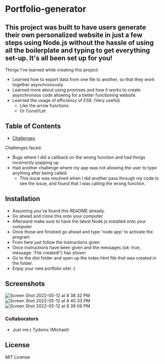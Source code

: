 # Portfolio-generator

## This project was built to have users generate their own personalized website in just a few steps using Node.js without the hassle of using all the boilerplate and typing to get everything set-up. It's all been set up for you!

Things I've learned while creating this project: 
- Learned how to export data from one file to another, so that they work together asynchronously.
- Learned more about using promises and how it works to create asynchronous code allowing for a better functioning website.
- Learned the usage of efficiency of ES6. (Very useful)
  - Like the arrow functions
  - Or Const/Let

## Table of Contents
- [Challenges](#challenges)

Challenges faced:
- Bugs where I did a callback on the wrong function and had things incorrectly popping up.
- Had another challenge where my app was not allowing the user to type anything after being called.  
  - This issue was resolved when I did another pass through my code to see the issue, and found that I was calling the wrong function.

## Installation
- Assuming you've found this README already. 
- Go ahead and clone this onto your computer
- Afterward make sure to have the latest Node.js installed onto your computer
- Once those are finished go ahead and type 'node app' to activate the program
- From here just follow the instructions given
- Once instructions have been given and the messages {ok: true, message: 'File created!'} has shown
- Go to the dist folder and open up the index.html file that was created in the folder.
- Enjoy your new portfolio site! :)


## Screenshots
![Screen Shot 2022-05-12 at 8 38 32 PM](https://user-images.githubusercontent.com/99767019/168194174-5ad97d34-9c02-4809-b2ae-70bed4c14688.png)
![Screen Shot 2022-05-12 at 8 40 33 PM](https://user-images.githubusercontent.com/99767019/168194380-7a7a6ff0-1dab-4c79-8cd9-4ed3f8e44541.png)
![Screen Shot 2022-05-12 at 8 39 06 PM](https://user-images.githubusercontent.com/99767019/168194288-e37e3a1c-477c-44da-8205-f513b9728a9e.png)

### Collaborators
- Just me:) Tydomx (Michael)

## License
MIT License
